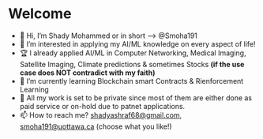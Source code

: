 # Welcome  

- 👋 Hi, I’m Shady Mohammed or in short --> @Smoha191
- 👀 I’m interested in applying my AI/ML knowledge on every aspect of life!  
- 🏆 I already applied AI/ML in Computer Networking, Medical Imaging, Satellite Imaging, Climate predictions & sometimes Stocks **(if the use case does NOT contradict with my faith)**
- 🌱 I’m currently learning Blockchain smart Contracts & Rienforcement Learning
- 🚧 All my work is set to be private since most of them are either done as paid service or on-hold due to patnet applications.
- 📫 How to reach me? shadyashraf68@gmail.com, smoha191@uottawa.ca (choose what you like!)

